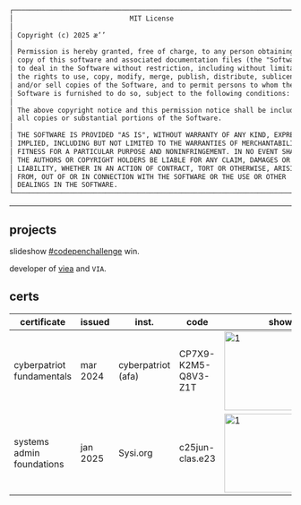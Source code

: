 ```txt
┌─────────────────────────────────────────────────────────────────────────────┐
│                             MIT License                                     │
│                                                                             │
│ Copyright (c) 2025 æ’’                                                      │
│                                                                             │
│ Permission is hereby granted, free of charge, to any person obtaining a     │
│ copy of this software and associated documentation files (the "Software"),  │
│ to deal in the Software without restriction, including without limitation   │
│ the rights to use, copy, modify, merge, publish, distribute, sublicense,    │
│ and/or sell copies of the Software, and to permit persons to whom the       │
│ Software is furnished to do so, subject to the following conditions:        │  github.com/caelok
│                                                                             │  caelok.vercel.app
│ The above copyright notice and this permission notice shall be included in  │
│ all copies or substantial portions of the Software.                         │
│                                                                             │
│ THE SOFTWARE IS PROVIDED "AS IS", WITHOUT WARRANTY OF ANY KIND, EXPRESS OR  │
│ IMPLIED, INCLUDING BUT NOT LIMITED TO THE WARRANTIES OF MERCHANTABILITY,    │
│ FITNESS FOR A PARTICULAR PURPOSE AND NONINFRINGEMENT. IN NO EVENT SHALL     │
│ THE AUTHORS OR COPYRIGHT HOLDERS BE LIABLE FOR ANY CLAIM, DAMAGES OR OTHER  │
│ LIABILITY, WHETHER IN AN ACTION OF CONTRACT, TORT OR OTHERWISE, ARISING     │
│ FROM, OUT OF OR IN CONNECTION WITH THE SOFTWARE OR THE USE OR OTHER         │
│ DEALINGS IN THE SOFTWARE.                                                   │
└─────────────────────────────────────────────────────────────────────────────┘
```

---

## projects

<p> slideshow <a href="https://codepen.io/Carlos-Lurqui/pen/empvzLB">#codepenchallenge</a> win.</p>
<p> developer of <a href="https://viea.vercel.app/"> viea</a> and <code>VIA</code>.</p>

## certs

| certificate                  | issued    | inst.               | code      | show                                 |
|-----------------------------|-----------|---------------------------|-----------------------|----------------------------------------------|
| cyberpatriot fundamentals    | mar 2024  | cyberpatriot (afa)      | CP7X9-K2M5-Q8V3-Z1T   | <img width="200" height="141" alt="1" src="https://github.com/user-attachments/assets/1e255f1d-9d8c-40c1-b4f0-c9ada47ed7fc" />  |
| systems admin foundations    | jan 2025  |  Sysi.org      | c25jun-clas.e23       | <img width="200" height="141" alt="1" src="https://github.com/user-attachments/assets/88d0599e-ddd9-4126-bec7-2e5c43e153e9" />      |
